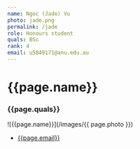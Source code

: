 ```yaml
---
name: Ngoc (Jade) Vu
photo: jade.png 
permalink: /jade
role: Honours student
quals: BSc
rank: 4
email: u5849171@anu.edu.au
---
```

# {{page.name}} 
### {{page.quals}}


![{{page.name}}](/images/{{ page.photo }})

* [{{page.email}}](mailto:{{page.name}})
